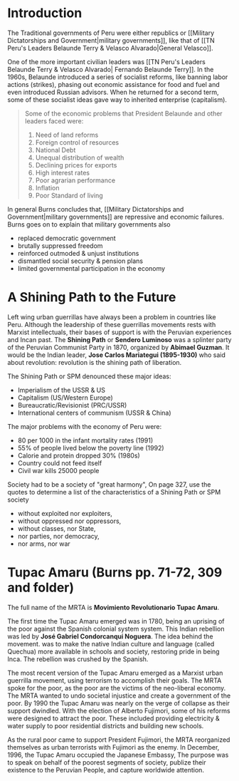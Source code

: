 
# Introduction

The Traditional governments of Peru were either republics or [[Military Dictatorships and Government|military governments]], like that of [[TN Peru's Leaders Belaunde Terry & Velasco Alvarado|General Velasco]].

One of the more important civilian leaders was [[TN Peru's Leaders Belaunde Terry & Velasco Alvarado| Fernando Belaunde Terry]]. In the 1960s, Belaunde introduced a series of socialist reforms, like banning labor actions (strikes), phasing out economic assistance for food and fuel and even introduced Russian advisors. When he returned for a second term, some of these socialist ideas gave way to inherited enterprise (capitalism).

> Some of the economic problems that President Belaunde and other leaders faced were:
> 
> 1. Need of land reforms
> 2. Foreign control of resources
> 3. National Debt
> 4. Unequal distribution of wealth
> 5. Declining prices for exports
> 6. High interest rates
> 7. Poor agrarian performance
> 8. Inflation
> 9. Poor Standard of living

In general Burns concludes that, [[Military Dictatorships and Government|military governments]] are repressive and economic failures. Burns goes on to explain that military governments also

- replaced democratic government
- brutally suppressed freedom
- reinforced outmoded & unjust institutions
- dismantled social security & pension plans
- limited governmental participation in the economy

# A Shining Path to the Future

Left wing urban guerrillas have always been a problem in countries like Peru. Although the leadership of these guerrillas movements rests with Marxist intellectuals, their bases of support is with the Peruvian experiences and Incan past. The **Shining Path** or **Sendero Luminoso** was a splinter party of the Peruvian Communist Party in 1870, organized by **Abimael Guzman**. It would be the Indian leader, **Jose Carlos Mariategui (1895-1930)** who said about revolution: revolution is the shining path of liberation.

The Shining Path or SPM denounced these major ideas:
- Imperialism of the USSR & US
- Capitalism (US/Western Europe)
- Bureaucratic/Revisionist (PRC/USSR)
- International centers of communism (USSR & China)

The major problems with the economy of Peru were:
- 80 per 1000 in the infant mortality rates (1991)
- 55% of people lived below the poverty line (1992)
- Calorie and protein dropped 30% (1980s)
- Country could not feed itself
- Civil war kills 25000 people

Society had to be a society of "great harmony", On page 327, use the quotes to determine a list of the characteristics of a Shining Path or SPM society
- without exploited nor exploiters,
- without oppressed nor oppressors,
- without classes, nor State,
- nor parties, nor democracy,
- nor arms, nor war

# Tupac Amaru (Burns pp. 71-72, 309 and folder)

The full name of the MRTA is **Movimiento Revolutionario Tupac Amaru**.

The first time the Tupac Amaru emerged was in 1780, being an uprising of the poor against the Spanish colonial system system. This Indian rebellion was led by **José Gabriel Condorcanqui Noguera**. The idea behind the movement. was to make the native Indian culture and language (called Quechua) more available in schools and society, restoring pride in being Inca. The rebellion was crushed by the Spanish.

The most recent version of the Tupac Amaru emerged as a Marxist urban guerrilla movement, using terrorism to accomplish their goals. The MRTA spoke for the poor, as the poor are the victims of the neo-liberal economy. The MRTA wanted to undo societal injustice and create a government of the poor. By 1990 the Tupac Amaru was nearly on the verge of collapse as their support dwindled. With the election of Alberto Fujimori, some of his reforms were designed to attract the poor. These included providing electricity & water supply to poor residential districts and building new schools.

As the rural poor came to support President Fujimori, the MRTA reorganized themselves as urban terrorists with Fujimori as the enemy. In December, 1996, the Tupac Amaru occupied the Japanese Embassy, The purpose was to speak on behalf of the poorest segments of society, publize their existence to the Peruvian People, and capture worldwide attention.